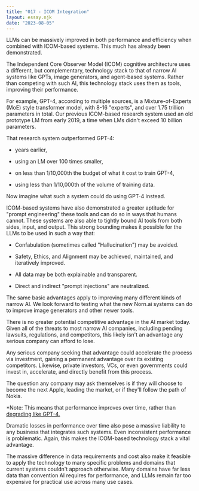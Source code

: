 ```yaml
---
title: "017 - ICOM Integration"
layout: essay.njk
date: "2023-08-05"
---
```


LLMs can be massively improved in both performance and efficiency when combined with ICOM-based systems. This much has already been demonstrated.

The Independent Core Observer Model (ICOM) cognitive architecture uses a different, but complementary, technology stack to that of narrow AI systems like GPTs, image generators, and agent-based systems. Rather than competing with such AI, this technology stack uses them as tools, improving their performance.

For example, GPT-4, according to multiple sources, is a Mixture-of-Experts (MoE) style transformer model, with 8-16 "experts", and over 1.75 trillion parameters in total. Our previous ICOM-based research system used an old prototype LM from early 2019, a time when LMs didn't exceed 10 billion parameters. 

That research system outperformed GPT-4:

- years earlier,

- using an LM over 100 times smaller,

- on less than 1/10,000th the budget of what it cost to train GPT-4,

- using less than 1/10,000th of the volume of training data.

Now imagine what such a system could do using GPT-4 instead.

ICOM-based systems have also demonstrated a greater aptitude for "prompt engineering" these tools and can do so in ways that humans cannot. These systems are also able to tightly bound AI tools from both sides, input, and output. This strong bounding makes it possible for the LLMs to be used in such a way that:

- Confabulation (sometimes called "Hallucination") may be avoided.

- Safety, Ethics, and Alignment may be achieved, maintained, and iteratively improved.

- All data may be both explainable and transparent.

- Direct and indirect "prompt injections" are neutralized.

The same basic advantages apply to improving many different kinds of narrow AI. We look forward to testing what the new Norn.ai systems can do to improve image generators and other newer tools.

There is no greater potential competitive advantage in the AI market today. Given all of the threats to most narrow AI companies, including pending lawsuits, regulations, and competitors, this likely isn't an advantage any serious company can afford to lose.

Any serious company seeking that advantage could accelerate the process via investment, gaining a permanent advantage over its existing competitors. Likewise, private investors, VCs, or even governments could invest in, accelerate, and directly benefit from this process.

The question any company may ask themselves is if they will choose to become the next Apple, leading the market, or if they'll follow the path of Nokia.

\*Note: This means that performance improves over time, rather than [degrading like GPT-4.](https://fortune.com/2023/07/19/chatgpt-accuracy-stanford-study/)

Dramatic losses in performance over time also pose a massive liability to any business that integrates such systems. Even inconsistent performance is problematic. Again, this makes the ICOM-based technology stack a vital advantage.

The massive difference in data requirements and cost also make it feasible to apply the technology to many specific problems and domains that current systems couldn't approach otherwise. Many domains have far less data than convention AI requires for performance, and LLMs remain far too expensive for practical use across many use cases.
